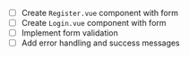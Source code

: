 - [ ] Create `Register.vue` component with form
- [ ] Create `Login.vue` component with form
- [ ] Implement form validation
- [ ] Add error handling and success messages
